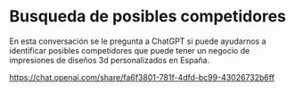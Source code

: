 # Busqueda de posibles competidores

En esta conversación se le pregunta a ChatGPT si puede ayudarnos a identificar posibles competidores que puede tener un negocio de impresiones de diseños 3d personalizados en España.

https://chat.openai.com/share/fa6f3801-781f-4dfd-bc99-43026732b6ff